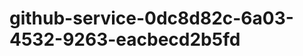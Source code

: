 github-service-0dc8d82c-6a03-4532-9263-eacbecd2b5fd
===================================================
